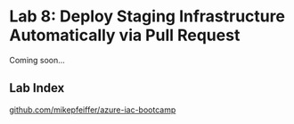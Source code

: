# Lab 8:  Deploy Staging Infrastructure Automatically via Pull Request

Coming soon...

## Lab Index
[github.com/mikepfeiffer/azure-iac-bootcamp](https://github.com/mikepfeiffer/azure-iac-bootcamp)